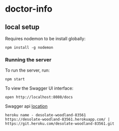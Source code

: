 # doctor-info

## local setup
Requires nodemon to be install globally:

```
npm install -g nodemon
```

### Running the server
To run the server, run:

```
npm start
```

To view the Swagger UI interface:

```
open http://localhost:8080/docs
```

Swagger api [location](./config/swagger.json)


```
heroku name - desolate-woodland-83561
https://desolate-woodland-83561.herokuapp.com/ | https://git.heroku.com/desolate-woodland-83561.git
```
